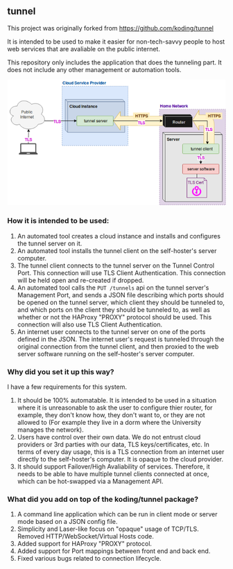 
## tunnel

This project was originally forked from https://github.com/koding/tunnel

It is intended to be used to make it easier for non-tech-savvy people to host web services that are avaliable on the public internet.

This repository only includes the application that does the tunneling part.  It does not include any other management or automation tools.

![Diagram](readme/Diagram.png)

### How it is intended to be used:

1. An automated tool creates a cloud instance and installs and configures the tunnel server on it. 
1. An automated tool installs the tunnel client on the self-hoster's server computer.
1. The tunnel client connects to the tunnel server on the Tunnel Control Port. This connection will use TLS Client Authentication. This connection will be held open and re-created if dropped. 
1. An automated tool calls the `PUT /tunnels` api on the tunnel server's Management Port, and sends a JSON file describing which ports should be opened on the tunnel server, which client they should be tunneled to, and which ports on the client they should be tunneled to, as well as whether or not the HAProxy "PROXY" protocol should be used. This connection will also use TLS Client Authentication.
1. An internet user connects to the tunnel server on one of the ports defined in the JSON. The internet user's request is tunneled through the original connection from the tunnel client, and then proxied to the web server software running on the self-hoster's server computer.

### Why did you set it up this way?

I have a few requirements for this system. 

1. It should be 100% automatable. It is intended to be used in a situation where it is unreasonable to ask the user to configure thier router, for example, they don't know how, they don't want to, or they are not allowed to (For example they live in a dorm where the University manages the network).
1. Users have control over their own data.  We do not entrust cloud providers or 3rd parties with our data, TLS keys/certificates, etc. In terms of every day usage, this is a TLS connection from an internet user directly to the self-hoster's computer. It is opaque to the cloud provider. 
1. It should support Failover/High Avaliability of services.  Therefore, it needs to be able to have multiple tunnel clients connected at once, which can be hot-swapped via a Management API.

### What did you add on top of the koding/tunnel package?

1. A command line application which can be run in client mode or server mode based on a JSON config file.
1. Simplicity and Laser-like focus on "opaque" usage of TCP/TLS. Removed HTTP/WebSocket/Virtual Hosts code.
1. Added support for HAProxy "PROXY" protocol. 
1. Added support for Port mappings between front end and back end.
1. Fixed various bugs related to connection lifecycle.